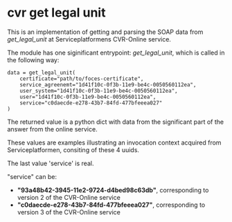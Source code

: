 # cvr get legal unit

This is an implementation of getting and parsing the SOAP data from *get_legal_unit* at Serviceplatformens CVR-Online service.

The module has one siginificant entrypoint: *get_legal_unit*, which is called in the following way:

    data = get_legal_unit(
        certificate="path/to/foces-certificate",
        service_agreenemt="1d41f10c-0f3b-11e9-be4c-0050560112ea",
        user_system="1d41f10c-0f3b-11e9-be4c-0050560112ea",
        user="1d41f10c-0f3b-11e9-be4c-0050560112ea",
        service="c0daecde-e278-43b7-84fd-477bfeeea027"
    )

The returned value is a python dict with data from the significant part of the answer from the online service.

These values are examples illustrating an invocation context acquired from Serviceplatformen, consiting of these 4 uuids. 

The last value 'service' is real.

"service" can be:

* **"93a48b42-3945-11e2-9724-d4bed98c63db"**, corresponding to version 2 of the CVR-Online service
* **"c0daecde-e278-43b7-84fd-477bfeeea027"**, corresponding to version 3 of the CVR-Online service

